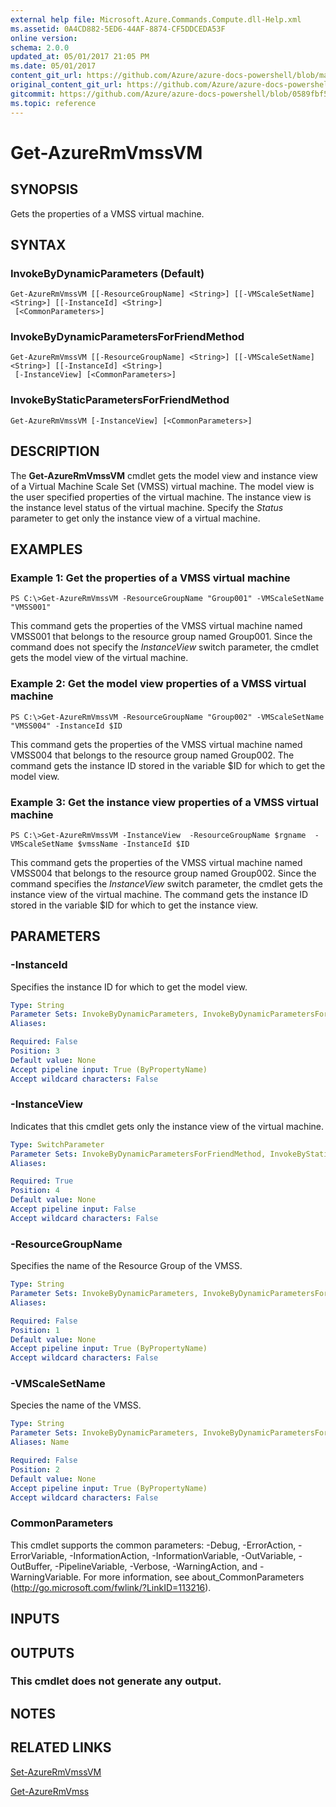 ```yaml
---
external help file: Microsoft.Azure.Commands.Compute.dll-Help.xml
ms.assetid: 0A4CD882-5ED6-44AF-8874-CF5DDCEDA53F
online version:
schema: 2.0.0
updated_at: 05/01/2017 21:05 PM
ms.date: 05/01/2017
content_git_url: https://github.com/Azure/azure-docs-powershell/blob/master/azureps-cmdlets-docs/ResourceManager/AzureRM.Compute/v2.1.0/Get-AzureRmVmssVM.md
original_content_git_url: https://github.com/Azure/azure-docs-powershell/blob/master/azureps-cmdlets-docs/ResourceManager/AzureRM.Compute/v2.1.0/Get-AzureRmVmssVM.md
gitcommit: https://github.com/Azure/azure-docs-powershell/blob/0589fbf53d27e39e0cf445261d29c64fb0859d62
ms.topic: reference
---
```


# Get-AzureRmVmssVM

## SYNOPSIS
Gets the properties of a VMSS virtual machine.

## SYNTAX

### InvokeByDynamicParameters (Default)
```
Get-AzureRmVmssVM [[-ResourceGroupName] <String>] [[-VMScaleSetName] <String>] [[-InstanceId] <String>]
 [<CommonParameters>]
```

### InvokeByDynamicParametersForFriendMethod
```
Get-AzureRmVmssVM [[-ResourceGroupName] <String>] [[-VMScaleSetName] <String>] [[-InstanceId] <String>]
 [-InstanceView] [<CommonParameters>]
```

### InvokeByStaticParametersForFriendMethod
```
Get-AzureRmVmssVM [-InstanceView] [<CommonParameters>]
```

## DESCRIPTION
The **Get-AzureRmVmssVM** cmdlet gets the model view and instance view of a Virtual Machine Scale Set (VMSS) virtual machine.
The model view is the user specified properties of the virtual machine.
The instance view is the instance level status of the virtual machine.
Specify the *Status* parameter to get only the instance view of a virtual machine.

## EXAMPLES

### Example 1: Get the properties of a VMSS virtual machine
```
PS C:\>Get-AzureRmVmssVM -ResourceGroupName "Group001" -VMScaleSetName "VMSS001"
```

This command gets the properties of the VMSS virtual machine named VMSS001 that belongs to the resource group named Group001.
Since the command does not specify the *InstanceView* switch parameter, the cmdlet gets the model view of the virtual machine.

### Example 2: Get the model view properties of a VMSS virtual machine
```
PS C:\>Get-AzureRmVmssVM -ResourceGroupName "Group002" -VMScaleSetName "VMSS004" -InstanceId $ID
```

This command gets the properties of the VMSS virtual machine named VMSS004 that belongs to the resource group named Group002.
The command gets the instance ID stored in the variable $ID for which to get the model view.

### Example 3: Get the instance view properties of a VMSS virtual machine
```
PS C:\>Get-AzureRmVmssVM -InstanceView  -ResourceGroupName $rgname  -VMScaleSetName $vmssName -InstanceId $ID
```

This command gets the properties of the VMSS virtual machine named VMSS004 that belongs to the resource group named Group002.
Since the command specifies the *InstanceView* switch parameter, the cmdlet gets the instance view of the virtual machine.
The command gets the instance ID stored in the variable $ID for which to get the instance view.

## PARAMETERS

### -InstanceId
Specifies the instance ID for which to get the model view.

```yaml
Type: String
Parameter Sets: InvokeByDynamicParameters, InvokeByDynamicParametersForFriendMethod
Aliases: 

Required: False
Position: 3
Default value: None
Accept pipeline input: True (ByPropertyName)
Accept wildcard characters: False
```

### -InstanceView
Indicates that this cmdlet gets only the instance view of the virtual machine.

```yaml
Type: SwitchParameter
Parameter Sets: InvokeByDynamicParametersForFriendMethod, InvokeByStaticParametersForFriendMethod
Aliases: 

Required: True
Position: 4
Default value: None
Accept pipeline input: False
Accept wildcard characters: False
```

### -ResourceGroupName
Specifies the name of the Resource Group of the VMSS.

```yaml
Type: String
Parameter Sets: InvokeByDynamicParameters, InvokeByDynamicParametersForFriendMethod
Aliases: 

Required: False
Position: 1
Default value: None
Accept pipeline input: True (ByPropertyName)
Accept wildcard characters: False
```

### -VMScaleSetName
Species the name of the VMSS.

```yaml
Type: String
Parameter Sets: InvokeByDynamicParameters, InvokeByDynamicParametersForFriendMethod
Aliases: Name

Required: False
Position: 2
Default value: None
Accept pipeline input: True (ByPropertyName)
Accept wildcard characters: False
```

### CommonParameters
This cmdlet supports the common parameters: -Debug, -ErrorAction, -ErrorVariable, -InformationAction, -InformationVariable, -OutVariable, -OutBuffer, -PipelineVariable, -Verbose, -WarningAction, and -WarningVariable. For more information, see about_CommonParameters (http://go.microsoft.com/fwlink/?LinkID=113216).

## INPUTS

## OUTPUTS

### This cmdlet does not generate any output.

## NOTES

## RELATED LINKS

[Set-AzureRmVmssVM](./Set-AzureRmVmssVM.md)

[Get-AzureRmVmss](./Get-AzureRmVmss.md)


